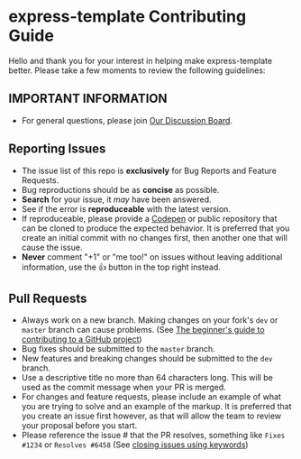 # express-template Contributing Guide
Hello and thank you for your interest in helping make express-template better. Please take a few moments to review the following guidelines:

## IMPORTANT INFORMATION
* For general questions, please join [Our Discussion Board](https://github.com/es-labs/express-template/discussions).

## Reporting Issues
* The issue list of this repo is **exclusively** for Bug Reports and Feature Requests.
* Bug reproductions should be as **concise** as possible.
* **Search** for your issue, it _may_ have been answered.
* See if the error is **reproduceable** with the latest version.
* If reproduceable, please provide a [Codepen](https://codepen.io/) or public repository that can be cloned to produce the expected behavior. It is preferred that you create an initial commit with no changes first, then another one that will cause the issue. 
* **Never** comment "+1" or "me too!" on issues without leaving additional information, use the :+1: button in the top right instead.

## Pull Requests
* Always work on a new branch. Making changes on your fork's `dev` or `master` branch can cause problems. (See [The beginner's guide to contributing to a GitHub project](https://akrabat.com/the-beginners-guide-to-contributing-to-a-github-project/))
* Bug fixes should be submitted to the `master` branch.
* New features and breaking changes should be submitted to the `dev` branch.
* Use a descriptive title no more than 64 characters long. This will be used as the commit message when your PR is merged. 
* For changes and feature requests, please include an example of what you are trying to solve and an example of the markup. It is preferred that you create an issue first however, as that will allow the team to review your proposal before you start. 
* Please reference the issue # that the PR resolves, something like `Fixes #1234` or `Resolves #6458` (See [closing issues using keywords](https://help.github.com/articles/closing-issues-using-keywords/))
